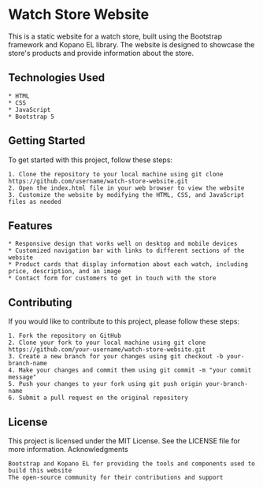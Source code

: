 
# Watch Store Website

This is a static website for a watch store, built using the Bootstrap framework and Kopano EL library. The website is designed to showcase the store's products and provide information about the store.
## Technologies Used

    * HTML
    * CSS
    * JavaScript
    * Bootstrap 5
    

## Getting Started

To get started with this project, follow these steps:

    1. Clone the repository to your local machine using git clone https://github.com/username/watch-store-website.git
    2. Open the index.html file in your web browser to view the website
    3. Customize the website by modifying the HTML, CSS, and JavaScript files as needed

## Features

    * Responsive design that works well on desktop and mobile devices
    * Customized navigation bar with links to different sections of the website
    * Product cards that display information about each watch, including price, description, and an image
    * Contact form for customers to get in touch with the store

## Contributing

If you would like to contribute to this project, please follow these steps:

    1. Fork the repository on GitHub
    2. Clone your fork to your local machine using git clone https://github.com/your-username/watch-store-website.git
    3. Create a new branch for your changes using git checkout -b your-branch-name
    4. Make your changes and commit them using git commit -m "your commit message"
    5. Push your changes to your fork using git push origin your-branch-name
    6. Submit a pull request on the original repository

## License

This project is licensed under the MIT License. See the LICENSE file for more information.
Acknowledgments

    Bootstrap and Kopano EL for providing the tools and components used to build this website
    The open-source community for their contributions and support

